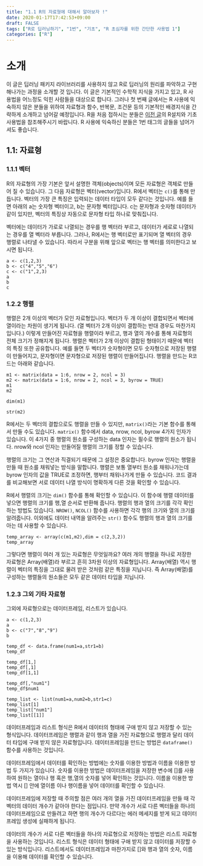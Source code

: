 ```yaml
---
title: "1.1 R의 자료형에 대해서 알아보자 !"
date: 2020-01-17T17:42:53+09:00
draft: FALSE
tags: ["R로 딥러닝하기", "1번", "기초", "R 초심자를 위한 간단한 사용법 1"]
categories: ["R"]
---
```


# 소개

이 글은 딥러닝 패키지 라이브러리를 사용하지 않고 R로 딥러닝의 원리를 파악하고 구현해나가는 과정을 소개할 것 입니다. 이 글은 기본적인 수학적 지식을 가지고 있고, R 사용법을 어느정도 익힌 사람들을 대상으로 합니다. 그러나 첫 번째 글에서는 R 사용에 익숙하지 않은 분들을 위하여 자료형과 함수, 반복문, 조건문 등의 기본적인 배경지식을 간략하게 소개하고 넘어갈 예정입니다. R을 처음 접하시는 분들은 [이전 글]()의 R설치와 기초 사용법을 참조해주시기 바랍니다. R 사용에 익숙하신 분들은 1번 태그의 글들을 넘어가셔도 좋습니다.

## 1.1: 자료형

### 1.1.1 벡터  

R의 자료형의 가장 기본은 앞서 설명한 객체(objects)이며 모든 자료형은 객체로 만들어 질 수 있습니다. 그 다음 자료형은 벡터(vector)입니다. R에서 벡터는 `c()`를 통해 만듭니다. 벡터의 가장 큰 특징은 입력되는 데이터 타입이 모두 같다는 것입니다. 예를 들면 아래의 a는 숫자형 벡터이고, b는 문자형 벡터입니다. c는 문자형과 숫자형 데이터가 같이 있지만, 벡터의 특징상 자동으로 문자형 타입 하나로 맞춰집니다.

벡터에는 데이터가 가로로 나열되는 경우를 행 벡터라 부르고, 데이터가 세로로 나열되는 경우를 열 벡터라 부릅니다. 그러나, R에서는 행 벡터로만 표기되며 열 벡터의 경우 행렬로 나타낼 수 있습니다. 따라서 구분을 위해 앞으로 벡터는 행 벡터를 의미한다고 보시면 됩니다.

```
a <- c(1,2,3)
b <- c("4","5","6")
c <- c("1",2,3)
a
b
c
```

### 1.2.2 행렬

행렬은 2개 이상의 벡터가 모인 자료형입니다. 벡터가 두 개 이상이 결합되면서 벡터에 열이라는 차원이 생기게 됩니다. (열 벡터가 2개 이상이 결합하는 반대 경우도 마찬가지입니다.) 이렇게 만들어진 자료형을 행렬이라 부르고, 행과 열의 개수를 통해 자료형의 전체 크기가 정해지게 됩니다. 행렬은 벡터가 2개 이상이 결합된 형태이기 때문에 벡터의 특징 또한 공유합니다. 예를 들면 두 벡터가 숫자형이면 모두 숫자형으로 저장된 행렬이 만들어지고, 문자형이면 문자형으로 저장된 행렬이 만들어집니다. 행렬을 만드는 R코드는 아래와 같습니다.

```
m1 <- matrix(data = 1:6, nrow = 2, ncol = 3)
m2 <- matrix(data = 1:6, nrow = 2, ncol = 3, byrow = TRUE)
m1
m2

dim(m1)

str(m2)
```

R에서는 두 벡터의 결합으로도 행렬을 만들 수 있지만, `matrix()`라는 기본 함수를 통해서 만들 수도 있습니다. `matrix()` 함수에서 data, nrow, ncol, byrow 4가지 인자가 있습니다. 이 4가지 중 행렬의 원소를 구성하는 data 인자는 필수로 행렬의 원소가 됩니다. nrow와 ncol 인자는 만들어질 행렬의 크기를 정할 수 있습니다.

행렬의 크기는 그 연산과 직결되기 때문에 그 설정은 중요합니다. byrow 인자는 행렬을 만들 때 원소를 채워넣는 방식을 말합니다. 행렬은 보통 열부터 원소를 채워나가는데 byrow 인자의 값을 TRUE로 조정하면, 행부터 채워나가게 만들 수 있습니다. 코드 결과를 비교해보면 서로 데이터 나열 방식이 명확하게 다른 것을 확인할 수 있습니다.

R에서 행렬의 크기는 `dim()` 함수를 통해 확인할 수 있습니다. 이 함수에 행렬 데이터를 넣으면 행렬의 크기를 행,열 순서로 반환해 줍니다. 행렬의 행과 열의 크기를 각각 확인하는 방법도 있습니다. `NROW()`, `NCOL()` 함수를 사용하면 각각 행의 크기와 열의 크기를 알려줍니다. 이외에도 데이터 내역을 알려주는 `str()` 함수도 행렬의 행과 열의 크기를 아는 데 사용할 수 있습니다.

```
temp_array <- array(c(m1,m2),dim = c(2,3,2))
temp_array

```
그렇다면 행렬이 여러 개 있는 자료형은 무엇일까요? 여러 개의 행렬을 하나로 저장한 자료형은 Array(배열)라 부르고 흔히 3차원 이상의 자료형입니다. Array(배열) 역시 행렬이 벡터의 특징을 그대로 물려 받은 것처럼 같은 특징을 지닙니다. 즉 Array(배열)를 구성하는 행렬들의 원소들은 모두 같은 데이터 타입을 지닙니다.  

### 1.2.3 그외 기타 자료형

그외에 자료형으로는 데이터프레임, 리스트가 있습니다.

```
a <- c(1,2,3)
a
b <- c("7","8","9")
b

temp_df <- data.frame(num1=a,str1=b)
temp_df

temp_df[1,]
temp_df[,1]
temp_df[1,1]

temp_df[,"num1"]
temp_df$num1

temp_list <- list(num1=a,num2=b,str1=c)
temp_list[1]
temp_list["num1"]
temp_list[[1]]
```

데이터프레임과 리스트 형식은 R에서 데이터의 형태에 구애 받지 않고 저장할 수 있는 형식입니다. 데이터프레임은 행렬과 같이 행과 열을 가진 자료형으로 행렬과 달리 데이터 타입에 구애 받지 않은 자료형입니다. 데이터프레임을 만드는 방법은 `dataframe()` 함수를 사용하는 것입니다.

데이터프레임에서 데이터를 확인하는 방법에는 숫자를 이용한 방법과 이름을 이용한 방법 두 가지가 있습니다. 숫자를 이용한 방법은 데이터프레임을 저장한 변수에 []를 사용하여 원하는 열이나 행 혹은 행,열의 숫자를 넣어 확인하는 것입니다. 이름을 이용한 방법 역시 [] 안에 열이름 이나 행이름을 넣어 데이터를 확인할 수 있습니다.

데이터프레임에 저장할 때 주의할 점은 여러 개의 열을 가진 데이터프레임을 만들 때 각 벡터의 데이터 개수가 같아야 한다는 점입니다. 만약 개수가 서로 다른 벡터들을 하나의 데이터프레임으로 만들려고 하면 행의 개수가 다르다는 에러 메세지를 받게 되고 데이터프레임 생성에 실패하게 됩니다.

데이터의 개수가 서로 다른 벡터들을 하나의 자료형으로 저장하는 방법은 리스트 자료형을 사용하는 것입니다. 리스트 형식은 데이터 형태에 구애 받지 않고 데이터를 저장할 수 있는 방식입니다. 리스트에서도 데이터프레임과 마찬가지로 []와 행과 열의 숫자, 이름을 이용해 데이터를 확인할 수 있습니다.
